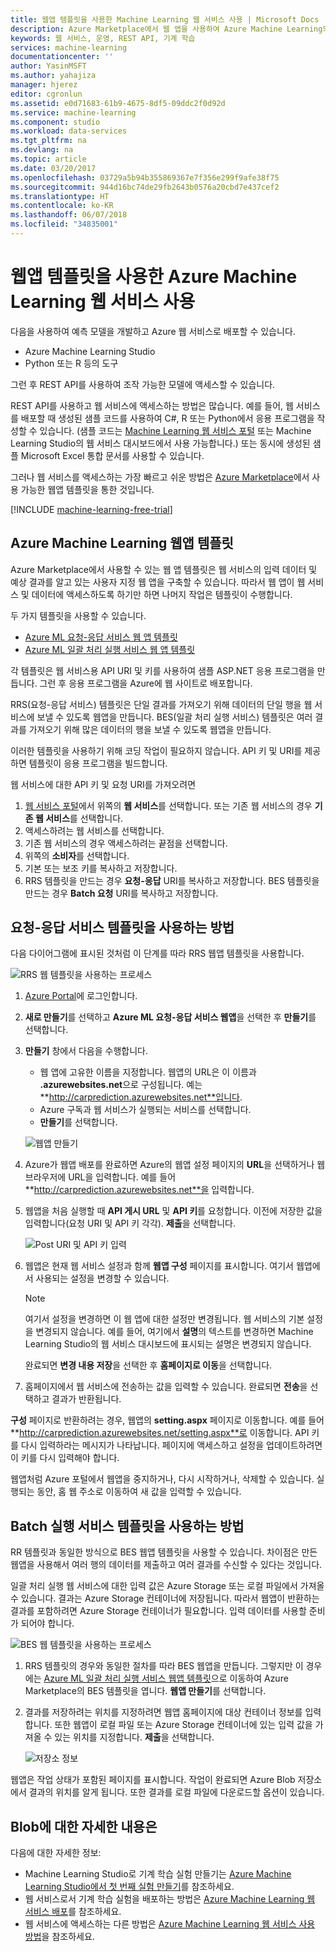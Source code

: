 ```yaml
---
title: 웹앱 템플릿을 사용한 Machine Learning 웹 서비스 사용 | Microsoft Docs
description: Azure Marketplace에서 웹 앱을 사용하여 Azure Machine Learning의 예측 웹 서비스를 사용합니다.
keywords: 웹 서비스, 운영, REST API, 기계 학습
services: machine-learning
documentationcenter: ''
author: YasinMSFT
ms.author: yahajiza
manager: hjerez
editor: cgronlun
ms.assetid: e0d71683-61b9-4675-8df5-09ddc2f0d92d
ms.service: machine-learning
ms.component: studio
ms.workload: data-services
ms.tgt_pltfrm: na
ms.devlang: na
ms.topic: article
ms.date: 03/20/2017
ms.openlocfilehash: 03729a5b94b355869367e7f356e299f9afe38f75
ms.sourcegitcommit: 944d16bc74de29fb2643b0576a20cbd7e437cef2
ms.translationtype: HT
ms.contentlocale: ko-KR
ms.lasthandoff: 06/07/2018
ms.locfileid: "34835001"
---
```

# <a name="consume-an-azure-machine-learning-web-service-by-using-a-web-app-template"></a>웹앱 템플릿을 사용한 Azure Machine Learning 웹 서비스 사용

다음을 사용하여 예측 모델을 개발하고 Azure 웹 서비스로 배포할 수 있습니다.
- Azure Machine Learning Studio
- Python 또는 R 등의 도구 

그런 후 REST API를 사용하여 조작 가능한 모델에 액세스할 수 있습니다.

REST API를 사용하고 웹 서비스에 액세스하는 방법은 많습니다. 예를 들어, 웹 서비스를 배포할 때 생성된 샘플 코드를 사용하여 C#, R 또는 Python에서 응용 프로그램을 작성할 수 있습니다. (샘플 코드는 [Machine Learning 웹 서비스 포털](https://services.azureml.net/quickstart) 또는 Machine Learning Studio의 웹 서비스 대시보드에서 사용 가능합니다.) 또는 동시에 생성된 샘플 Microsoft Excel 통합 문서를 사용할 수 있습니다.

그러나 웹 서비스를 액세스하는 가장 빠르고 쉬운 방법은 [Azure Marketplace](https://azure.microsoft.com/marketplace/web-applications/all/)에서 사용 가능한 웹앱 템플릿을 통한 것입니다.

[!INCLUDE [machine-learning-free-trial](../../../includes/machine-learning-free-trial.md)]

## <a name="azure-machine-learning-web-app-templates"></a>Azure Machine Learning 웹앱 템플릿
Azure Marketplace에서 사용할 수 있는 웹 앱 템플릿은 웹 서비스의 입력 데이터 및 예상 결과를 알고 있는 사용자 지정 웹 앱을 구축할 수 있습니다. 따라서 웹 앱이 웹 서비스 및 데이터에 액세스하도록 하기만 하면 나머지 작업은 템플릿이 수행합니다.

두 가지 템플릿을 사용할 수 있습니다.

* [Azure ML 요청-응답 서비스 웹 앱 템플릿](https://azure.microsoft.com/marketplace/partners/microsoft/azuremlaspnettemplateforrrs/)
* [Azure ML 일괄 처리 실행 서비스 웹 앱 템플릿](https://azure.microsoft.com/marketplace/partners/microsoft/azuremlbeswebapptemplate/)

각 템플릿은 웹 서비스용 API URI 및 키를 사용하여 샘플 ASP.NET 응용 프로그램을 만듭니다. 그런 후 응용 프로그램을 Azure에 웹 사이트로 배포합니다. 

RRS(요청-응답 서비스) 템플릿은 단일 결과를 가져오기 위해 데이터의 단일 행을 웹 서비스에 보낼 수 있도록 웹앱을 만듭니다. BES(일괄 처리 실행 서비스) 템플릿은 여러 결과를 가져오기 위해 많은 데이터의 행을 보낼 수 있도록 웹앱을 만듭니다.

이러한 템플릿을 사용하기 위해 코딩 작업이 필요하지 않습니다. API 키 및 URI를 제공하면 템플릿이 응용 프로그램을 빌드합니다.

웹 서비스에 대한 API 키 및 요청 URI를 가져오려면

1. [웹 서비스 포털](https://services.azureml.net/quickstart)에서 위쪽의 **웹 서비스**를 선택합니다. 또는 기존 웹 서비스의 경우 **기존 웹 서비스**를 선택합니다.
2. 액세스하려는 웹 서비스를 선택합니다.
3. 기존 웹 서비스의 경우 액세스하려는 끝점을 선택합니다.
4. 위쪽의 **소비자**를 선택합니다.
5. 기본 또는 보조 키를 복사하고 저장합니다.
6. RRS 템플릿을 만드는 경우 **요청-응답** URI를 복사하고 저장합니다. BES 템플릿을 만드는 경우 **Batch 요청** URI를 복사하고 저장합니다.


## <a name="how-to-use-the-request-response-service-template"></a>요청-응답 서비스 템플릿을 사용하는 방법
다음 다이어그램에 표시된 것처럼 이 단계를 따라 RRS 웹앱 템플릿을 사용합니다.

![RRS 웹 템플릿을 사용하는 프로세스][image1]


<!--    ![API Key][image3] -->

<!-- This value will look like this:
   
        https://ussouthcentral.services.azureml.net/workspaces/<workspace-id>/services/<service-id>/execute?api-version=2.0&details=true
   
    ![Request URI][image4] -->

1. [Azure Portal](https://portal.azure.com)에 로그인합니다.
2. **새로 만들기**를 선택하고 **Azure ML 요청-응답 서비스 웹앱**을 선택한 후 **만들기**를 선택합니다. 
3. **만들기** 창에서 다음을 수행합니다.
   
   * 웹 앱에 고유한 이름을 지정합니다. 웹앱의 URL은 이 이름과 **.azurewebsites.net**으로 구성됩니다. 예는 **http://carprediction.azurewebsites.net**입니다.
   * Azure 구독과 웹 서비스가 실행되는 서비스를 선택합니다.
   * **만들기**를 선택합니다.
     
   ![웹앱 만들기][image5]

4. Azure가 웹앱 배포를 완료하면 Azure의 웹앱 설정 페이지의 **URL**을 선택하거나 웹 브라우저에 URL을 입력합니다. 예를 들어 **http://carprediction.azurewebsites.net**을 입력합니다.
5. 웹앱을 처음 실행할 때 **API 게시 URL** 및 **API 키**를 요청합니다. 이전에 저장한 값을 입력합니다(요청 URI 및 API 키 각각). **제출**을 선택합니다.
     
   ![Post URI 및 API 키 입력][image6]

6. 웹앱은 현재 웹 서비스 설정과 함께 **웹앱 구성** 페이지를 표시합니다. 여기서 웹앱에서 사용되는 설정을 변경할 수 있습니다.
   
   > [!NOTE]
   > 여기서 설정을 변경하면 이 웹 앱에 대한 설정만 변경됩니다. 웹 서비스의 기본 설정을 변경되지 않습니다. 예를 들어, 여기에서 **설명**의 텍스트를 변경하면 Machine Learning Studio의 웹 서비스 대시보드에 표시되는 설명은 변경되지 않습니다.
   > 
   > 
   
    완료되면 **변경 내용 저장**을 선택한 후 **홈페이지로 이동**을 선택합니다.

7. 홈페이지에서 웹 서비스에 전송하는 값을 입력할 수 있습니다. 완료되면 **전송**을 선택하고 결과가 반환됩니다.

**구성** 페이지로 반환하려는 경우, 웹앱의 **setting.aspx** 페이지로 이동합니다. 예를 들어 **http://carprediction.azurewebsites.net/setting.aspx**로 이동합니다. API 키를 다시 입력하라는 메시지가 나타납니다. 페이지에 액세스하고 설정을 업데이트하려면 이 키를 다시 입력해야 합니다.

웹앱처럼 Azure 포털에서 웹앱을 중지하거나, 다시 시작하거나, 삭제할 수 있습니다. 실행되는 동안, 홈 웹 주소로 이동하여 새 값을 입력할 수 있습니다.

## <a name="how-to-use-the-batch-execution-service-template"></a>Batch 실행 서비스 템플릿을 사용하는 방법
RR 템플릿과 동일한 방식으로 BES 웹앱 템플릿을 사용할 수 있습니다. 차이점은 만든 웹앱을 사용해서 여러 행의 데이터를 제출하고 여러 결과를 수신할 수 있다는 것입니다.

일괄 처리 실행 웹 서비스에 대한 입력 값은 Azure Storage 또는 로컬 파일에서 가져올 수 있습니다. 결과는 Azure Storage 컨테이너에 저장됩니다. 따라서 웹앱이 반환하는 결과를 포함하려면 Azure Storage 컨테이너가 필요합니다. 입력 데이터를 사용할 준비가 되어야 합니다.

![BES 웹 템플릿을 사용하는 프로세스][image2]

1. RRS 템플릿의 경우와 동일한 절차를 따라 BES 웹앱을 만듭니다. 그렇지만 이 경우에는 [Azure ML 일괄 처리 실행 서비스 웹앱 템플릿](https://azure.microsoft.com/marketplace/partners/microsoft/azuremlbeswebapptemplate/)으로 이동하여 Azure Marketplace의 BES 템플릿을 엽니다. **웹앱 만들기**를 선택합니다.

2. 결과를 저장하려는 위치를 지정하려면 웹앱 홈페이지에 대상 컨테이너 정보를 입력합니다. 또한 웹앱이 로컬 파일 또는 Azure Storage 컨테이너에 있는 입력 값을 가져올 수 있는 위치를 지정합니다.
   **제출**을 선택합니다.
   
   ![저장소 정보][image7]

웹앱은 작업 상태가 포함된 페이지를 표시합니다. 작업이 완료되면 Azure Blob 저장소에서 결과의 위치를 알게 됩니다. 또한 결과를 로컬 파일에 다운로드할 옵션이 있습니다.

## <a name="for-more-information"></a>Blob에 대한 자세한 내용은
다음에 대한 자세한 정보:

* Machine Learning Studio로 기계 학습 실험 만들기는 [Azure Machine Learning Studio에서 첫 번째 실험 만들기](create-experiment.md)를 참조하세요.
* 웹 서비스로서 기계 학습 실험을 배포하는 방법은 [Azure Machine Learning 웹 서비스 배포](publish-a-machine-learning-web-service.md)를 참조하세요.
* 웹 서비스에 액세스하는 다른 방법은 [Azure Machine Learning 웹 서비스 사용 방법](consume-web-services.md)을 참조하세요.

[image1]: media/consume-web-service-with-web-app-template/rrs-web-template-flow.png
[image2]: media/consume-web-service-with-web-app-template/bes-web-template-flow.png
[image3]: media/consume-web-service-with-web-app-template/api-key.png
[image4]: media/consume-web-service-with-web-app-template/post-uri.png
[image5]: media/consume-web-service-with-web-app-template/create-web-app.png
[image6]: media/consume-web-service-with-web-app-template/web-service-info.png
[image7]: media/consume-web-service-with-web-app-template/storage.png
